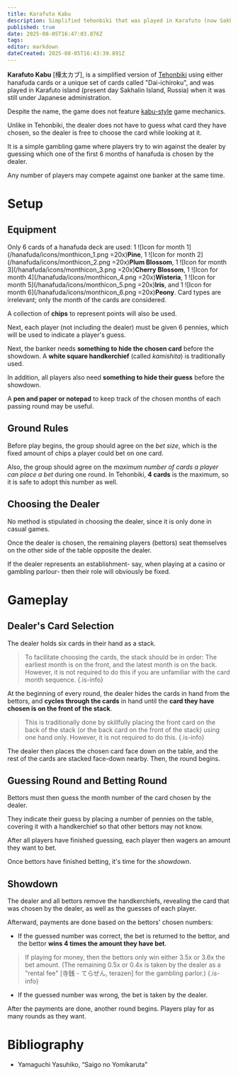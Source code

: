```yaml
---
title: Karafuto Kabu
description: Simplified tehonbiki that was played in Karafuto (now Sakhalin Island)
published: true
date: 2025-08-05T16:47:03.876Z
tags: 
editor: markdown
dateCreated: 2025-08-05T16:43:39.891Z
---
```


**Karafuto Kabu** [樺太カブ], is a simplified version of [Tehonbiki](/en/tehonbiki) using either hanafuda cards or a unique set of cards called "Dai-ichiroku", and was played in Karafuto island (present day Sakhalin Island, Russia) when it was still under Japanese administration. 

Despite the name, the game does not feature [kabu-style](/en/kabufuda/games/oicho-kabu) game mechanics.

Unlike in Tehonbiki, the dealer does not have to guess what card they have chosen, so the dealer is free to choose the card while looking at it.

It is a simple gambling game where players try to win against the dealer by guessing which one of the first 6 months of hanafuda is chosen by the dealer.

Any number of players may compete against one banker at the same time.

# Setup
## Equipment
Only 6 cards of a hanafuda deck are used: 1 ![Icon for month 1](/hanafuda/icons/monthicon_1.png =20x)**Pine**, 1 ![Icon for month 2](/hanafuda/icons/monthicon_2.png =20x)**Plum Blossom**, 1 ![Icon for month 3](/hanafuda/icons/monthicon_3.png =20x)**Cherry Blossom**, 1 ![Icon for month 4](/hanafuda/icons/monthicon_4.png =20x)**Wisteria**, 1 ![Icon for month 5](/hanafuda/icons/monthicon_5.png =20x)**Iris**, and 1 ![Icon for month 6](/hanafuda/icons/monthicon_6.png =20x)**Peony**. Card types are irrelevant; only the month of the cards are considered.

A collection of **chips** to represent points will also be used.

Next, each player (not including the dealer) must be given 6 pennies, which will be used to indicate a player's guess.

Next, the banker needs **something to hide the chosen card** before the showdown. A **white square handkerchief** (called *kamishita*) is traditionally used.

In addition, all players also need **something to hide their guess** before the showdown.

A **pen and paper or notepad** to keep track of the chosen months of each passing round may be useful.

## Ground Rules
Before play begins, the group should agree on the *bet size*, which is the fixed amount of chips a player could bet on one card.

Also, the group should agree on the *maximum number of cards a player can place a bet* during one round. In Tehonbiki, **4 cards** is the maximum, so it is safe to adopt this number as well.

## Choosing the Dealer
No method is stipulated in choosing the dealer, since it is only done in casual games.

Once the dealer is chosen, the remaining players (bettors) seat themselves on the other side of the table opposite the dealer.

If the dealer represents an establishment- say, when playing at a casino or gambling parlour- then their role will obviously be fixed.

# Gameplay
## Dealer's Card Selection
The dealer holds six cards in their hand as a stack.

> To facilitate choosing the cards, the stack should be in order: The earliest month is on the front, and the latest month is on the back. However, it is not required to do this if you are unfamiliar with the card month sequence.
{.is-info}

At the beginning of every round, the dealer hides the cards in hand from the bettors, and **cycles through the cards** in hand until the **card they have chosen is on the front of the stack**.

> This is traditionally done by skillfully placing the front card on the back of the stack (or the back card on the front of the stack) using one hand only. However, it is not required to do this.
{.is-info}

The dealer then places the chosen card face down on the table, and the rest of the cards are stacked face-down nearby. Then, the round begins.

## Guessing Round and Betting Round
Bettors must then guess the month number of the card chosen by the dealer.

They indicate their guess by placing a number of pennies on the table, covering it with a handkerchief so that other bettors may not know.

After all players have finished guessing, each player then wagers an amount they want to bet.

Once bettors have finished betting, it's time for the *showdown*.

## Showdown
The dealer and all bettors remove the handkerchiefs, revealing the card that was chosen by the dealer, as well as the guesses of each player.

Afterward, payments are done based on the bettors' chosen numbers:
- If the guessed number was correct, the bet is returned to the bettor, and the bettor **wins 4 times the amount they have bet**.
> If playing for money, then the bettors only win either 3.5x or 3.6x the bet amount. (The remaining 0.5x or 0.4x is taken by the dealer as a "rental fee" [寺銭 - てらぜん, terazen] for the gambling parlor.)
{.is-info}
- If the guessed number was wrong, the bet is taken by the dealer.

After the payments are done, another round begins. Players play for as many rounds as they want.

# Bibliography
- Yamaguchi Yasuhiko, “Saigo no Yomikaruta”